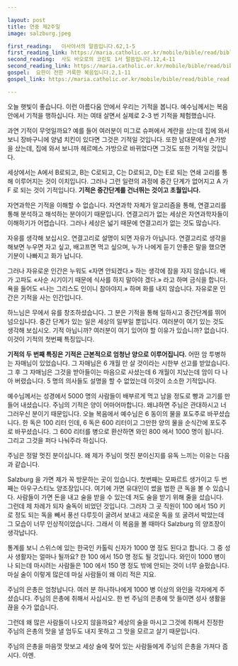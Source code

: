 ```yaml
---

layout: post
title: 연중 제2주일
image: salzburg.jpeg

first_reading:   이사야서의 말씀입니다.62,1-5
first_reading_link: https://maria.catholic.or.kr/mobile/bible/read/bible_read.asp?m=1&n=129&p=62
second_reading:  사도 바오로의 코린토 1서 말씀입니다.12,4-11
second_reading_link: https://maria.catholic.or.kr/mobile/bible/read/bible_read.asp?m=2&n=153&p=12
gospel:  요한이 전한 거룩한 복음입니다.2,1-11
gospel_link: https://maria.catholic.or.kr/mobile/bible/read/bible_read.asp?m=2&n=150&p=2

---
```

 
오늘 햇빛이 좋습니다. 이런 아름다움 안에서 우리는 기적을 봅니다. 예수님께서는 복음 안에서 기적을 행하십니다. 저는 여태 살면서 실제로 2-3 번 기적을 체험했습니다.

과연 기적이 무엇일까요? 예를 들어 여러분이 미그로 슈퍼에서 계란을 샀는데 집에 와서 보니 장바구니에 양념 치킨이 있다면 그것은 기적일 것입니다. 또한 남대문에서 손가방을 샀는데, 집에 와서 보니까 헤르메스 가방으로 바뀌었다면 그것도 또한 기적일 것입니다.

세상에서는 A에서 B로되고, B는 C로되고, C는 D로되고, D는 E로 되는 연쇄 고리를 통해 이루어지는 것이 이치입니다. 그러나 그런 일련의 과정에 중간 단계가 없어지고 A 가 F 로 되는 것이 기적입니다. <b>기적은 중간단계를 건너뛰는 것이고 초월입니다.</b> 

자연과학은 기적을 이해할 수 없습니다. 자연과학 자체가 알고리즘을 통해, 연결고리를 통해 분석하고 해석하는 분야이기 때문입니다. 연결고리가 없는 세상은 자연과학자들이 이해하기가 어렵습니다. 그러나 세상은 넓기 때문에 연결고리가 없는 것도 많습니다.

자유를 생각해 보십시오. 연결고리로 설명이 되면 자유가 아닙니다. 연결고리로 생각을 해보면 누우면 자고 싶고, 배고프면 먹고 싶으며, 누가 나에게 듣기 안좋은 말을 했으면 기분이 나빠지고 화가 납니다. 

그러나 자유로운 인간은 누워도 «자면 안되겠다.» 하는 생각에 잠을 자지 않습니다. 배가 고파도 «사순 시기이기 때문에 식사를 하지 말아야 겠다.» 라고 하며 금식을 합니다. 욕을 들어도 «나는 그리스도 인이니 참아야지.» 하며 화를 내지 않습니다. 자유로운 인간은 기적을 사는 인간입니다.

하느님은 무에서 유를 창조하셨습니다. 그 분은 기적을 통해 일하시고 중간단계를 뛰어 넘으십니다. 중간 단계가 있는 일은 세상의 일부일 뿐입니다. 여러분이 여기 있는 것도 생각해 보십시오. 기적 아닙니까? 여러분이 여기 있어야 할 이유가 있습니까? 없습니다. 이것이 기적의 첫번째 특징입니다.

<b>기적의 두 번째 특징은 기적은 근본적으로 엄청난 양으로 이루어집니다.</b> 어떤 암 투병하는 자매님이 있었습니다. 그 자매님은 6 개월 만 살 것이라는 시한부 선고를 받았습니다. 그 후 그 자매님은 그것을 받아들이는 마음으로 사셨는데 6 개월이 지났는데 암이 다 나아 버렸습니다. 5 명의 의사들도 설명을 할 수 없었는데 이것이 소소한 기적입니다.

예수님께서는 성경에서 5000 명의 사람들이 배부르게 먹고 남을 정도로 빵과 고기를 만들어 내셨습니다. 주님의 기적은 양이 어마어마합니다. 왜냐하면 주님은 관대하시고 너그러우신 분이기 때문입니다. 오늘 복음에서 예수님은 6 동이의 물을 포도주로 바꾸셨습니다. 한 독은 100 리터 인데, 6 독은 600 리터이고 그만한 양의 물을 순식간에 
포도주로 바꾸셨습니다. 그 600 리터를 병으로 환산하면 와인 800 에서 1000 명이 됩니다. 그리고 그것을 퍼다 나눠주라 하십니다. 

주님은 정말 멋진 분이십니다. 왜 제가 주님이 멋진 분이신지를 유독 느끼는 이유는 다음과 같습니다. 

Salzburg 을 가면 제가 꼭 방문하는 곳이 있습니다. 첫번째는 모짜르트 생가이고 두 번째는 아우구스티노 양조장입니다. 여기에 가면 유대인이 썼을 법한 큰 독을 볼 수 있습니다. 사람들이 가면 돈을 내고 술을 받을 수 있는데 저도 술을 받기 위해 줄을 섰습니다. 그런데 제 차례가 되자 술독이 비었던 것입니다. 그러자 그 곳 직원이 100 에서 150 키로 정도 되는 독을 빼서 풍선 다루듯이 굴려서 보내고 새로운 독을 또 굴려서 박았는데 그 모습이 너무 인상적이었습니다. 그래서 이 복음을 볼 때마다 Salzburg 의 양조장이 생각납니다. 

통계를 보니 스위스에 있는 한국인 카톨릭 신자가 1000 명 정도 된다고 합니다. 그 중 성사 생활자는 얼마나 될까요? 한 100 에서 150 명 정도 될 것입니다. 와인이 1000 병이나 되는데 마시려는 사람들은 100 에서 150 명 정도 밖에 안되는 것이 너무 슬펐습니다. 마실 술이 이렇게 많은데 마실 사람들이 왜 이리 적은 지요. 

주님의 은총은 엄청납니다. 여러 분 하나하나에게 1000 병 이상의 와인을 각자에게 주셨습니다. 주님의 은총에 취해서 사십시오. 한 번 주님의 은총에 맛 들이면 성사 생활을 끊을 수가 없습니다. 

그런데 왜 많은 사람들이 나오지 않을까요? 세상의 술을 마시고 그것에 취해서 진정한 주님의 은총의 맛을 낼 엄두도 내지 못하고 그 맛을 모르고 살기 때문입니다. 

주님의 은총을 마음껏 맛보고 세상 술에 젖어 있는 사람들에게 주님의 은총을 가져다 줍시다. 아멘.